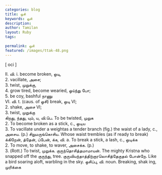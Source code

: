 ```yaml
---
categories: blog
title: ஒசி
keywords: ஒசி
description: 
author: Tamilan
layout: Ruby
tags: 
 
permalink: ஒசி
featured: /images/ttak-48.png
---
```

  
[ oci ]  
  
II. வி. i. become broken, ஒடி,  
2. vacillate, அசை;  
3. twist, முறுக்கு,  
4. grow tired, become wearied, ஓய்ந்து போ;  
5. be coy, bashful நாணு  
VI. வி. t. (caus. of ஓசி) break, ஒடி VI;  
2. shake, அசை VI;  
3. twist, முறுக்கு  
கிறது, ந்தது, யும், ய, வி.பெ. To be twisted, முறுக  
2. To become broken as a stick, c., ஒடிய  
3. To vacillate under a weightas a tender branch (fig.) the waist of a lady, c., அசைய. (p.) சிறுமருங்கொசிய. Whose waist trembles (as if ready to break)  
க்கிறேன், த்தேன், ப்பேன், க்க, வி. a. To break a stick, a lash, c., ஒடிக்க  
2. To move, to shake, to waver, அசைக்க. (p.)  
3. (Rott.) To twist, முறுக்க. குருந்தொசித்தமாமாயன். The mighty Kristna who snapped off the குருந்து, tree. குருவியந்தாத்திற்குரலொசித்தேகுதல் போன்றே. Like a bird soaring aloft, warbling in the sky. ஒசிப்பு, வி. noun. Breaking, shak ing, முரிக்கை